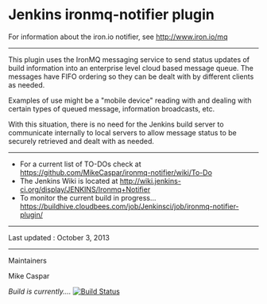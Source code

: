 Jenkins ironmq-notifier plugin
===============

For information about the iron.io notifier, see http://www.iron.io/mq

***
This plugin uses the IronMQ messaging service to send status updates of build information into an enterprise level cloud based message queue.  The messages have FIFO ordering so they can be dealt with by different clients as needed.

Examples of use might be a "mobile device" reading with and dealing with certain types of queued message, information broadcasts, etc.

With this situation, there is no need for the Jenkins build server to communicate internally to local servers to allow message status to be securely retrieved and dealt with as needed.

***

* For a current list of TO-DOs check at  https://github.com/MikeCaspar/ironmq-notifier/wiki/To-Do
* The Jenkins Wiki is located at http://wiki.jenkins-ci.org/display/JENKINS/Ironmq+Notifier
* To monitor the current build in progress... https://buildhive.cloudbees.com/job/Jenkinsci/job/ironmq-notifier-plugin/

***

Last updated : October 3, 2013

***
Maintainers

Mike Caspar

*Build is currently....*
[![Build Status](https://buildhive.cloudbees.com/job/jenkinsci/job/ironmq-notifier-plugin/badge/icon)](https://buildhive.cloudbees.com/job/jenkinsci/job/ironmq-notifier-plugin/)





